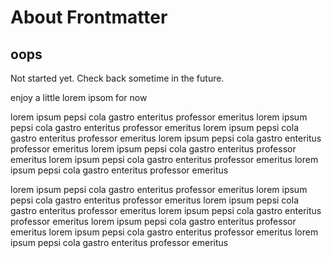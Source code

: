 # About Frontmatter

## oops

Not started yet. Check back sometime in the future.

enjoy a little lorem ipsom for now

lorem ipsum pepsi cola gastro enteritus professor emeritus lorem ipsum pepsi cola gastro enteritus professor emeritus lorem ipsum pepsi cola gastro enteritus professor emeritus lorem ipsum pepsi cola gastro enteritus professor emeritus lorem ipsum pepsi cola gastro enteritus professor emeritus lorem ipsum pepsi cola gastro enteritus professor emeritus lorem ipsum pepsi cola gastro enteritus professor emeritus

lorem ipsum pepsi cola gastro enteritus professor emeritus lorem ipsum pepsi cola gastro enteritus professor emeritus lorem ipsum pepsi cola gastro enteritus professor emeritus lorem ipsum pepsi cola gastro enteritus professor emeritus lorem ipsum pepsi cola gastro enteritus professor emeritus lorem ipsum pepsi cola gastro enteritus professor emeritus lorem ipsum pepsi cola gastro enteritus professor emeritus
